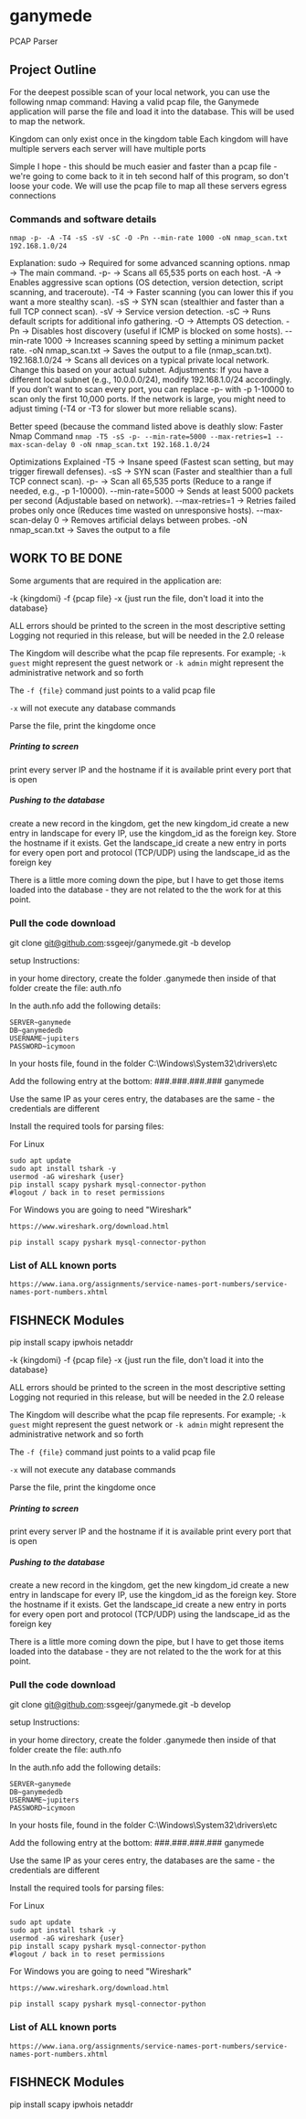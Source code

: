 # ganymede
PCAP Parser


##  Project Outline 
For the deepest possible scan of your local network, you can use the following nmap command:
Having a valid pcap file, the Ganymede application will parse the file and load it into the database.
This will be used to map the network. 


Kingdom can only exist once in the kingdom table
Each kingdom will have multiple servers
each server will have multiple ports 

Simple I hope - this should be much easier and faster than a pcap file - we're going to come back to it in teh second half of this program, so don't loose your code. 
We will use the pcap file to map all these servers egress connections 



### Commands and software details

`nmap -p- -A -T4 -sS -sV -sC -O -Pn --min-rate 1000 -oN nmap_scan.txt 192.168.1.0/24`

Explanation:
	sudo → Required for some advanced scanning options.
	nmap → The main command.
	-p- → Scans all 65,535 ports on each host.
	-A → Enables aggressive scan options (OS detection, version detection, script scanning, and traceroute).
	-T4 → Faster scanning (you can lower this if you want a more stealthy scan).
	-sS → SYN scan (stealthier and faster than a full TCP connect scan).
	-sV → Service version detection.
	-sC → Runs default scripts for additional info gathering.
	-O → Attempts OS detection.
	-Pn → Disables host discovery (useful if ICMP is blocked on some hosts).
	--min-rate 1000 → Increases scanning speed by setting a minimum packet rate.
	-oN nmap_scan.txt → Saves the output to a file (nmap_scan.txt).
192.168.1.0/24 → Scans all devices on a typical private local network. Change this based on your actual subnet.
Adjustments:
If you have a different local subnet (e.g., 10.0.0.0/24), modify 192.168.1.0/24 accordingly.
If you don’t want to scan every port, you can replace -p- with -p 1-10000 to scan only the first 10,000 ports.
If the network is large, you might need to adjust timing (-T4 or -T3 for slower but more reliable scans).



Better speed (because the command listed above is deathly slow:
Faster Nmap Command
`nmap -T5 -sS -p- --min-rate=5000 --max-retries=1 --max-scan-delay 0 -oN nmap_scan.txt 192.168.1.0/24`

Optimizations Explained
	-T5 → Insane speed (Fastest scan setting, but may trigger firewall defenses).
	-sS → SYN scan (Faster and stealthier than a full TCP connect scan).
	-p- → Scan all 65,535 ports (Reduce to a range if needed, e.g., -p 1-10000).
	--min-rate=5000 → Sends at least 5000 packets per second (Adjustable based on network).
	--max-retries=1 → Retries failed probes only once (Reduces time wasted on unresponsive hosts).
	--max-scan-delay 0 → Removes artificial delays between probes.
	-oN nmap_scan.txt → Saves the output to a file



##  WORK TO BE DONE 
Some arguments that are required in the application are:

-k {kingdomi}
-f {pcap file}
-x {just run the file, don't load it into the database}

ALL errors should be printed to the screen in the most descriptive setting 
Logging not requried in this release, but will be needed in the 2.0 release

The Kingdom will describe what the pcap file represents. 
For example; 
	`-k guest` might represent the guest network or 
	`-k admin` might represent the administrative network 
	and so forth 
	
The `-f {file}` command just points to a valid pcap file 

`-x` will not execute any database commands 

Parse the file, print the kingdome once
##### Printing to screen 
print every server IP and the hostname if it is available
print every port that is open

##### Pushing to the database
create a new record in the kingdom, get the new kingdom_id
create a new entry in landscape for every IP, use the kingdom_id as the foreign key. Store the hostname if it exists. Get the landscape_id
create a new entry in ports for every open port and protocol (TCP/UDP) using the landscape_id as the foreign key

There is a little more coming down the pipe, but I have to get those items loaded into the database - they are not related to the the work for at this point.
	

### Pull the code download
git clone git@github.com:ssgeejr/ganymede.git -b develop


setup Instructions:

in your home directory, create the folder .ganymede 
then inside of that folder create the file: auth.nfo 

In the auth.nfo add the following details:
```
SERVER~ganymede
DB~ganymededb
USERNAME~jupiters
PASSWORD~icymoon
```

In your hosts file, found in the folder C:\Windows\System32\drivers\etc

Add the following entry at the bottom: 
###.###.###.###	ganymede 

Use the same IP as your ceres entry, the databases are the same - the credentials are different

Install the required tools for parsing files: 

For Linux
```
sudo apt update
sudo apt install tshark -y
usermod -aG wireshark {user}
pip install scapy pyshark mysql-connector-python
#logout / back in to reset permissions
```

For Windows you are going to need "Wireshark" 
```
https://www.wireshark.org/download.html

pip install scapy pyshark mysql-connector-python

```

### List of ALL known ports
`https://www.iana.org/assignments/service-names-port-numbers/service-names-port-numbers.xhtml`



## FISHNECK Modules


pip install scapy ipwhois netaddr


-k {kingdomi}
-f {pcap file}
-x {just run the file, don't load it into the database}

ALL errors should be printed to the screen in the most descriptive setting 
Logging not requried in this release, but will be needed in the 2.0 release

The Kingdom will describe what the pcap file represents. 
For example; 
	`-k guest` might represent the guest network or 
	`-k admin` might represent the administrative network 
	and so forth 
	
The `-f {file}` command just points to a valid pcap file 

`-x` will not execute any database commands 

Parse the file, print the kingdome once
##### Printing to screen 
print every server IP and the hostname if it is available
print every port that is open

##### Pushing to the database
create a new record in the kingdom, get the new kingdom_id
create a new entry in landscape for every IP, use the kingdom_id as the foreign key. Store the hostname if it exists. Get the landscape_id
create a new entry in ports for every open port and protocol (TCP/UDP) using the landscape_id as the foreign key

There is a little more coming down the pipe, but I have to get those items loaded into the database - they are not related to the the work for at this point.
	

### Pull the code download
git clone git@github.com:ssgeejr/ganymede.git -b develop


setup Instructions:

in your home directory, create the folder .ganymede 
then inside of that folder create the file: auth.nfo 

In the auth.nfo add the following details:
```
SERVER~ganymede
DB~ganymededb
USERNAME~jupiters
PASSWORD~icymoon
```

In your hosts file, found in the folder C:\Windows\System32\drivers\etc

Add the following entry at the bottom: 
###.###.###.###	ganymede 

Use the same IP as your ceres entry, the databases are the same - the credentials are different

Install the required tools for parsing files: 

For Linux
```
sudo apt update
sudo apt install tshark -y
usermod -aG wireshark {user}
pip install scapy pyshark mysql-connector-python
#logout / back in to reset permissions
```

For Windows you are going to need "Wireshark" 
```
https://www.wireshark.org/download.html

pip install scapy pyshark mysql-connector-python

```

### List of ALL known ports
`https://www.iana.org/assignments/service-names-port-numbers/service-names-port-numbers.xhtml`



## FISHNECK Modules


pip install scapy ipwhois netaddr

